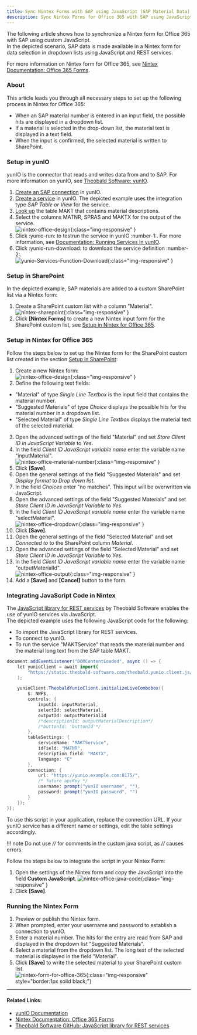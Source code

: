 ```yaml
---
title: Sync Nintex Forms with SAP using JavaScript (SAP Material Data)
description: Sync Nintex Forms for Office 365 with SAP using JavaScript
---
```


The following article shows how to synchronize a Nintex form for Office 365 with SAP using custom JavaScript.<br>
In the depicted scenario, SAP data is made available in a Nintex form for data selection in dropdown lists using JavaScript and REST services.

For more information on Nintex form for Office 365, see [Nintex Documentation: Office 365 Forms](https://help.nintex.com/en-US/office365/Forms/DesignForms.htm).

### About 

This article leads you through all necessary steps to set up the following process in Nintex for Office 365:
- When an SAP material number is entered in an input field, the possible hits are displayed in a dropdown list.
- If a material is selected in the drop-down list, the material text is displayed in a text field.
- When the input is confirmed, the selected material is written to SharePoint.


### Setup in yunIO

yunIO is the connector that reads and writes data from and to SAP.
For more information on yunIO, see [Theobald Software: yunIO](https://theobald-software.com/en/yunio/).

1. [Create an SAP connection](../getting-started.md/#connect-to-sap) in yunIO. 
2. [Create a service](../getting-started.md/#create-a-service) in yunIO. 
The depicted example uses the integration type *SAP Table or View* for the service.
3. [Look up](../documentation/tables-and-views/create-a-table-service.md/#look-up-an-sap-table-or-view) the table MAKT that contains material descriptions. 
4. Select the columns MATNR, SPRAS and MAKTX for the output of the service.<br>
![nintex-office-design](../assets/images/yunio/articles/nintex-office-yunIO.png){:class="img-responsive" }
5. Click :yunio-run: to testrun the service in yunIO :number-1:. For more information, see [Documentation: Running Services in yunIO](../documentation/run-services.md/#run-services-in-yunio).
6. Click :yunio-run-download: to download the service definition :number-2:.<br>
![yunio-Services-Function-Download](../assets/images/yunio/articles/yunio-run-services-function-download.png){:class="img-responsive" }

### Setup in SharePoint

In the depicted example, SAP materials are added to a custom SharePoint list via a Nintex form:

1. Create a SharePoint custom list with a column "Material".<br>
![nintex-sharepoint](../assets/images/yunio/articles/nintex-sharepoint.png){:class="img-responsive" }
2. Click **[Nintex Forms]** to create a new Nintex input form for the SharePoint custom list, see [Setup in Nintex for Office 365](#setup-in-nintex-for-office-365).

### Setup in Nintex for Office 365

Follow the steps below to set up the Nintex form for the SharePoint custom list created in the section [Setup in SharePoint](#setup-in-sharepoint):

1. Create a new Nintex form:<br>
![nintex-office-design](../assets/images/yunio/articles/nintex-office-design.png){:class="img-responsive" }
2. Define the following text fields:
- "Material" of type *Single Line Textbox* is the input field that contains the material number. 
- "Suggested Materials" of type *Choice* displays the possible hits for the material number in a dropdown list. 
- "Selected Material" of type *Single Line Textbox* displays the material text of the selected material.
3. Open the advanced settings of the field "Material" and set *Store Client ID in JavaScript Variable* to *Yes*.
4. In the field *Client ID JavaScript variable name* enter the variable name "inputMaterial".<br>
![nintex-office-material-number](../assets/images/yunio/articles/nintex-office-material-number.png){:class="img-responsive" }
5. Click **[Save]**.
6. Open the general settings of the field "Suggested Materials" and set *Display format* to *Drop down list*.
7. In the field *Choices* enter "no matches". This input will be overwritten via JavaScript.
8. Open the advanced settings of the field "Suggested Materials" and set *Store Client ID in JavaScript Variable* to *Yes*.
9. In the field *Client ID JavaScript variable name* enter the variable name "selectMaterial".<br>
![nintex-office-dropdown](../assets/images/yunio/articles/nintex-office-dropdown.png){:class="img-responsive" }
10. Click **[Save]**.
11. Open the general settings of the field "Selected Material" and set *Connected to* to the SharePoint column *Material*.
12. Open the advanced settings of the field "Selected Material" and set *Store Client ID in JavaScript Variable* to *Yes*.
13. In the field *Client ID JavaScript variable name* enter the variable name "outputMaterialId".<br>
![nintex-office-output](../assets/images/yunio/articles/nintex-office-output.png){:class="img-responsive" }
14. Add a **[Save]** and **[Cancel]** button to the form.

### Integrating JavaScript Code in Nintex

The [JavaScript library for REST services](https://github.com/theobald-software/static.theobald-software.github.io/tree/main/theobald.yunio.client.js) by Theobald Software enables the use of yunIO services via JavaScript.<br>
The depicted example uses the following JavaScript code for the following:
- To import the JavaScript library for REST services.
- To connect to yunIO.
- To run the service "MAKTService" that reads the material number and the material long text from the SAP table MAKT.

```java linenums="1" title="Java Script to run a yunIO Service"
document.addEventListener("DOMContentLoaded", async () => {
    let yunioClient = await import(
        "https://static.theobald-software.com/theobald.yunio.client.js/dist/theobald.yunio.client.js"
    );

    yunioClient.TheobaldYunioClient.initializeLiveCombobox({
        $: NWF$,
        controls: {
            inputId: inputMaterial,
            selectId: selectMaterial,
            outputId: outputMaterialId
            /*descriptionId: outputMaterialDescription*/
            /*buttonId: 'buttonId'*/
        },
        tableSettings: {
            serviceName: "MAKTService",
            idField: "MATNR",
            description field: "MAKTX",
            language: "E"
        },
        connection: {
            url: "https://yunio.example.com:8175/",
            /* future apiKey */
            username: prompt("yunIO username", ""),
            password: prompt("yunIO password", "")
        }
    });
});
```

To use this script in your application, replace the connection URL. 
If your yunIO service has a different name or settings, edit the table settings accordingly.

!!! note
    Do not use *//* for comments in the custom java script, as *//* causes errors.

Follow the steps below to integrate the script in your Nintex Form:

1. Open the settings of the Nintex form and copy the JavaScript into the field **Custom JavaScript**.
![nintex-office-java-code](../assets/images/yunio/articles/nintex-office-java-code.png){:class="img-responsive" }
2. Click **[Save]**.


### Running the Nintex Form
1. Preview or publish the Nintex form.
2. When prompted, enter your username and password to establish a connection to yunIO.
3. Enter a material number. The hits for the entry are read from SAP and displayed in the dropdown list "Suggested Materials".
4. Select a material from the dropdown list. The long text of the selected material is displayed in the field "Material".
5. Click **[Save]** to write the selected material to your SharePoint custom list.<br>
![nintex-form-for-office-365](../assets/images/yunio/articles/nintex-form-for-office-365.gif){:class="img-responsive" style="border:1px solid black;"}


******
#### Related Links:
- [yunIO Documentation](../documentation/introduction.md)
- [Nintex Documentation: Office 365 Forms](https://help.nintex.com/en-US/office365/Forms/DesignForms.htm)
- [Theobald Software GitHub: JavaScript library for REST services](https://github.com/theobald-software/static.theobald-software.github.io/tree/main/theobald.yunio.client.js)
